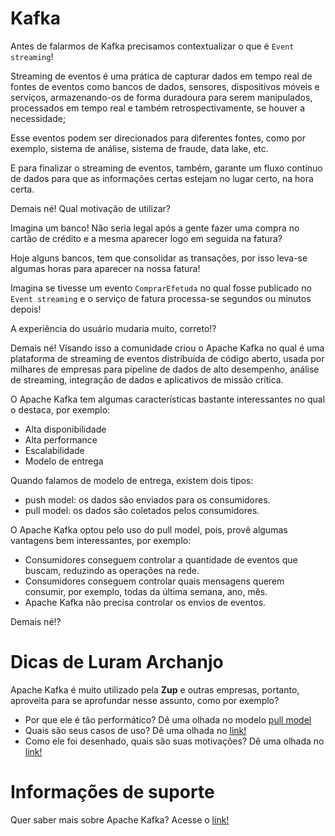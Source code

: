 # Kafka

Antes de falarmos de Kafka precisamos contextualizar o que é `Event streaming`!

Streaming de eventos é uma prática de capturar dados em tempo real de fontes de eventos como bancos de dados, sensores, 
dispositivos móveis e serviços, armazenando-os de forma duradoura para serem manipulados, processados em tempo 
real e também retrospectivamente, se houver a necessidade; 

Esse eventos podem ser direcionados para diferentes fontes, como por exemplo, sistema de análise, sistema de fraude, 
data lake, etc.
 
E para finalizar o streaming de eventos, também, garante um fluxo contínuo de dados para que as informações certas 
estejam no lugar certo, na hora certa.

Demais né! Qual motivação de utilizar?

Imagina um banco! Não seria legal após a gente fazer uma compra no cartão de crédito e a mesma aparecer logo em seguida 
na fatura?

Hoje alguns bancos, tem que consolidar as transações, por isso leva-se algumas horas para aparecer na nossa fatura!

Imagina se tivesse um evento `ComprarEfetuda` no qual fosse publicado no `Event streaming` e o serviço de fatura 
processa-se segundos ou minutos depois!

A experiência do usuário mudaria muito, correto!?

Demais né! Visando isso a comunidade criou o Apache Kafka no qual é uma plataforma de streaming de eventos distribuída 
de código aberto, usada por milhares de empresas para pipeline de dados de alto desempenho, análise de streaming, 
integração de dados e aplicativos de missão crítica.

O Apache Kafka tem algumas características bastante interessantes no qual o destaca, por exemplo:

- Alta disponibilidade
- Alta performance
- Escalabilidade 
- Modelo de entrega

Quando falamos de modelo de entrega, existem dois tipos:

- push model: os dados são enviados para os consumidores.
- pull model: os dados são coletados pelos consumidores.

O Apache Kafka optou pelo uso do pull model, pois, provê algumas vantagens bem interessantes, por exemplo:

- Consumidores conseguem controlar a quantidade de eventos que buscam, reduzindo as operações na rede.
- Consumidores conseguem controlar quais mensagens querem consumir, por exemplo, todas da última semana, ano, mês.
- Apache Kafka não precisa controlar os envios de eventos.

Demais né!?

# Dicas de Luram Archanjo

Apache Kafka é muito utilizado pela **Zup** e outras empresas, portanto, aproveita para se aprofundar nesse assunto, como 
por exemplo?

- Por que ele é tão performático? Dê uma olhada no modelo [pull model](https://kafka.apache.org/documentation/#design_pull)
- Quais são seus casos de uso? Dê uma olhada no [link!](https://kafka.apache.org/uses)
- Como ele foi desenhado, quais são suas motivações? Dê uma olhada no [link!](https://kafka.apache.org/documentation/#design)

# Informações de suporte

Quer saber mais sobre Apache Kafka? Acesse o [link!](https://kafka.apache.org/)